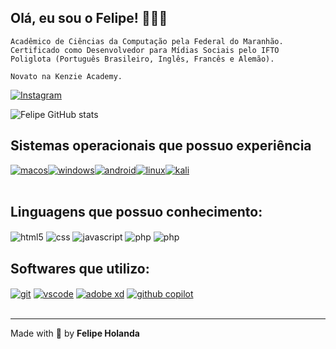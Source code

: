 ## Olá, eu sou o Felipe! 👋🇧🇷

```
Acadêmico de Ciências da Computação pela Federal do Maranhão.
Certificado como Desenvolvedor para Mídias Sociais pelo IFTO
Poliglota (Português Brasileiro, Inglês, Francês e Alemão).

Novato na Kenzie Academy.
```

[![Instagram](https://img.shields.io/badge/Instagram-E4405F?style=for-the-badge&logo=instagram&logoColor=white)](https://www.instagram.com/felipe.nether/)

![Felipe GitHub stats](https://github-readme-stats.vercel.app/api?username=felipe-Holanda&show_icons=true&theme=tokyonight&count_private=true)

## Sistemas operacionais que possuo experiência
<div style="display: flex; jusfity-content: center; align-items: center;">
  <a href="https://www.apple.com/br/macos/"><img algin="center" alt="macos" src="https://img.shields.io/badge/MacOS-484c4f?style=for-the-badge&logo=Apple&logoColor=white"/><a/>
  <a href="https://www.microsoft.com/pt-br/windows/"><img align="center" alt="windows" src="https://img.shields.io/badge/Windows-0078D6?style=for-the-badge&logo=windows&logoColor=white"/><a/>
  <a href="https://www.android.com/intl/pt-BR_br/"><img align="center" alt="android" src="https://img.shields.io/badge/Android-3DDC84?style=for-the-badge&logo=android&logoColor=white"/><a/>
  <a href="https://www.linux.org/pages/download/"><img align="center" alt="linux" src="https://img.shields.io/badge/Linux-FCC624?style=for-the-badge&logo=linux&logoColor=black"/><a/>
  <a href="https://www.kali.org/"><img align="center" alt="kali" src="https://img.shields.io/badge/Kali-268BEE?style=for-the-badge&logo=kalilinux&logoColor=white"/>
    </div><br/></a>

## Linguagens que possuo conhecimento:

<div style="display: inline-block">
  <img align="center" alt="html5" src="https://img.shields.io/badge/HTML5-E34F26?style=for-the-badge&logo=html5&logoColor=white"/>
  <img align="center" alt="css" src="https://img.shields.io/badge/CSS3-1572B6?style=for-the-badge&logo=css3&logoColor=white"/>
  <img align="center" alt="javascript" src="https://img.shields.io/badge/JavaScript-ffff00?style=for-the-badge&logo=JavaScript&logoColor=black"/>
  <img align="center" alt="php" src="https://img.shields.io/badge/PHP-310d63?style=for-the-badge&logo=PHP&logoColor=white"/>
  <img align="center" alt="php" src="https://img.shields.io/badge/Java-red?style=for-the-badge&logo=Java&logoColor=white"/>
  
  

</div><br/>

## Softwares que utilizo:
<div style="display: inline_block">
  <a href="https://git-scm.com/"><img align="center" alt="git" src="https://img.shields.io/badge/git-%23F05033.svg?style=for-the-badge&logo=git&logoColor=white"/><a/>
   <a href="https://code.visualstudio.com/"><img align="center" alt="vscode" src="https://img.shields.io/badge/vscode-blue?style=for-the-badge&logo=visualstudio&logoColor=white"/><a/>
     <a href="https://www.adobe.com/br/products/xd.html"><img align="center" alt="adobe xd" src="https://img.shields.io/badge/Adobe%20XD-purple?style=for-the-badge&logo=adobexd&logoColor=white"/><a/>
       <a href="https://copilot.github.com/"><img align="center" alt="github copilot" src="https://img.shields.io/badge/github%20copilot-262626?style=for-the-badge&logo=github&logoColor=white"/><a/>
</div>
    <br><hr>
Made with 💙 by <b>Felipe Holanda</b>
